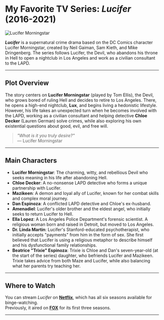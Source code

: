 # **My Favorite TV Series: *Lucifer* (2016-2021)**
![Lucifer Morningstar](https://filmdaily.co/wp-content/uploads/2019/08/lucifer.jpeg)

***Lucifer*** is a supernatural crime drama based on the DC Comics character Lucifer Morningstar, created by Neil Gaiman, Sam Kieth, and Mike Dringenberg. The series follows Lucifer, the Devil, who abandons his throne in Hell to open a nightclub in Los Angeles and work as a civilian consultant to the LAPD.

---
## **Plot Overview**

The story centers on **Lucifer Morningstar** (played by Tom Ellis), the Devil, who grows bored of ruling Hell and decides to retire to Los Angeles. There, he opens a high-end nightclub, **Lux**, and begins living a hedonistic lifestyle. However, his life takes an unexpected turn when he becomes involved with the LAPD, working as a civilian consultant and helping detective **Chloe Decker** (Lauren German) solve crimes, while also exploring his own existential questions about good, evil, and free will.

> _"What is it you truly desire?"_  
> — Lucifer Morningstar

---

## **Main Characters**

- **Lucifer Morningstar**: The charming, witty, and rebellious Devil who seeks meaning in his life after abandoning Hell.
- **Chloe Decker**: A no-nonsense LAPD detective who forms a unique partnership with Lucifer.
- **Mazikeen**: A demon and loyal ally of Lucifer, known for her combat skills and complex moral journey.
- **Dan Espinoza**: A conflicted LAPD detective and Chloe's ex-husband.
- **Amenadiel**: Lucifer's older brother and the eldest angel, who initially seeks to return Lucifer to Hell.
- **Ella Lopez**: A Los Angeles Police Department's forensic scientist. A religious woman born and raised in Detroit, but moved to Los Angeles.
- **Dr. Linda Martin**: Lucifer's Stanford-educated psychotherapist, who initially accepts "payments" from him in the form of sex. She first believed that Lucifer is using a religious metaphor to describe himself and his dysfunctional family relationships.
- **Beatrice "Trixie" Espinoza**: Trixie is Chloe and Dan's seven-year-old (at the start of the series) daughter, who befriends Lucifer and Mazikeen. Trixie takes advice from both Maze and Lucifer, while also balancing what her parents try teaching her.
---

## **Where to Watch**

You can stream *Lucifer* on **[Netflix](https://www.netflix.com)**, which has all six seasons available for binge-watching.  
Previously, it aired on **[FOX](https://www.fox.com)** for its first three seasons.

---
